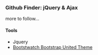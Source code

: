 ### Github Finder: jQuery & Ajax

more to follow...

#### Tools
- Jquery
- [Bootstwatch Bootstrap United Theme](https://bootswatch.com/united/)

